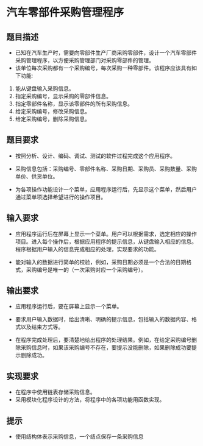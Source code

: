 # 汽车零部件采购管理程序

## 题目描述

- 已知在汽车生产时，需要向零部件生产厂商采购零部件，设计一个汽车零部件采购管理程序，以方便采购管理部门对采购零部件的管理。
- 该单位每次采购都有一个采购编号，每次采购一种零部件。该程序应该具有如下功能:

1. 能从键盘输入采购信息。
2. 指定采购编号，显示采购的零部件信息。
3. 指定零部件名称，显示该零部件的所有采购信息。
4. 给定采购编号，修改采购信息。
5. 给定采购编号，删除采购信息。

## 题目要求

- 按照分析、设计、编码、调试、测试的软件过程完成这个应用程序。

- 采购信息包括：采购编号、零部件名称、采购日期、采购员、采购数量、采购单价、供货单位。

- 为各项操作功能设计一个菜单，应用程序运行后，先显示这个菜单，然后用户通过菜单项选择希望进行的操作项目。

## 输入要求

- 应用程序运行后在屏幕上显示一个菜单。用户可以根据需求，选定相应的操作项目。进入每个操作后，根据应用程序的提示信息，从键盘输入相应的信息。程序根据用户输入的信息完成相应的处理，实现要求的功能。

- 能对输入的数据进行简单的校验，例如，采购日期必须是一个合法的日期格式，采购编号是唯一的（一次采购对应一个采购编号）。

## 输出要求

- 应用程序运行后，要在屏幕上显示一个菜单。

- 要求用户输入数据时，给出清晰、明确的提示信息，包括输入的数据内容、格式以及结束方式等。

- 在程序完成处理后，要清楚地给出程序的处理结果。例如，在给定采购编号删除采购信息时，如果该采购编号不存在，要提示没能删除，如果删除成功要提示删除成功。

## 实现要求

- 在程序中使用链表存储采购信息。
- 采用模块化程序设计的方法，将程序中的各项功能用函数实现。

## 提示

- 使用结构体表示采购信息，一个结点保存一条采购信息 

